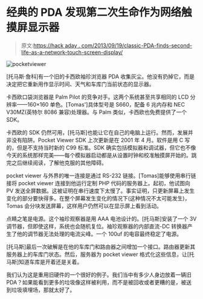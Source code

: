 # 经典的 PDA 发现第二次生命作为网络触摸屏显示器

> 原文:[https://hack aday . com/2013/09/19/classic-PDA-finds-second-life-as-a-network-touch-screen-display/](https://hackaday.com/2013/09/19/classic-pda-finds-second-life-as-a-network-touch-screen-display/)

![pocketviewer](../Images/10f32457758b0e1d82736951d0164a04.png)

[托马斯·詹科]有一个旧的卡西欧袖珍浏览器 PDA 收集灰尘。他没有扔掉它，而是决定把它重新用作显示时间、天气和车库门当前状态的显示器。

卡西欧口袋浏览器是 Palm Pilot 的竞争对手。这两个系统甚至共享相同的 LCD 分辨率——160×160 单色。[Tomas']具体型号是 S660，配备 6 兆内存和 NEC V30MZ(英特尔 8086 兼容)处理器。与 Palm 类似，卡西欧也免费提供了一个 SDK。

卡西欧的 SDK 仍然可用，[托马斯]也能让它在自己的电脑上运行。然而，发展并非没有陷阱。Pocket Viewer SDK 上次更新是在 2001 年 4 月。软件是用 C 写的，但是不支持当时新的 C99 标准。SDK 确实包括模拟器和调试器，但它也不像今天的系统那样完美——每个模拟器启动都是从设置时钟和校准触摸屏开始的。跳完之后继续阅读，了解他克服的其他障碍。

pocket viewer 与外界的唯一连接是通过 RS-232 链接。[Tomas]能够使用串行链接将 pocket viewer 连接到他运行定制 PHP 代码的服务器上。起初，他试图向 PV 发送全屏数据。这被证明在串行速度下太慢了。事实证明，只更新屏幕上发生变化的部分要快得多。在整个屏幕发生变化的情况下(这种情况不太可能发生)，Tomas 会分块发送屏幕，这样用户仍然可以在显示屏上看到活动。

点睛之笔是电源。这个袖珍观察器是用 AAA 电池设计的。[托马斯]安装了一个 3V 调节器，但即使这样，系统也会随机复位。袖珍观察器的内部直流-DC 转换器产生了他的调节器无法处理的电流尖峰。一个 100uf 的电容最终稳定了电源。

[托马斯]最后一次破解是在他的车库门和路由器之间增加一个接口。路由器更新其服务器上的车库门状态。然后，服务器为 pocket viewer 格式化这些信息，让[托马斯]知道车库是开着还是关着。

我们认为这是重用旧硬件的一个很好的例子。我们当中有多少人身边放着一辆旧 PDA？如果能看到更多的垃圾像这样被利用，而不是被回收或者更糟的是，被送到垃圾填埋场，那就太好了。